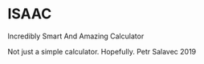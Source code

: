 # ISAAC
Incredibly Smart And Amazing Calculator

Not just a simple calculator. 
Hopefully. 
Petr Salavec 2019
